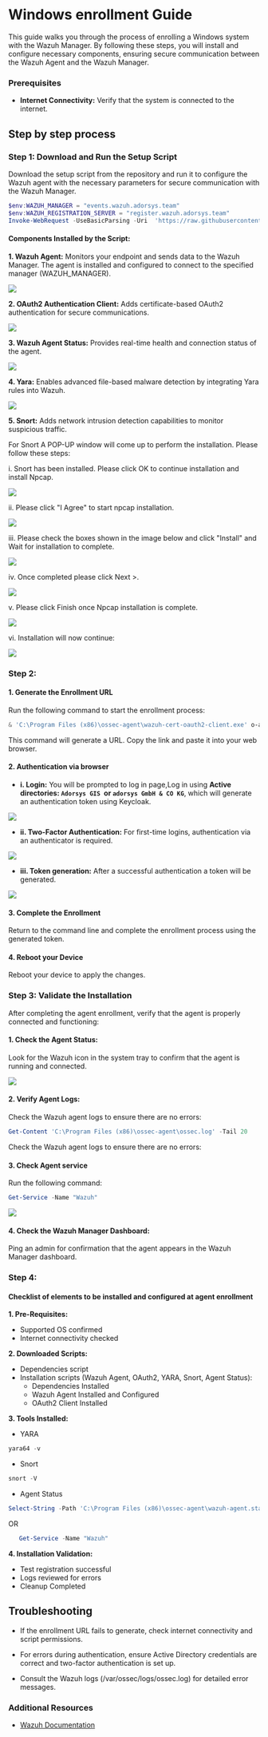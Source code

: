 # Windows enrollment Guide
 This guide walks you through the process of enrolling a Windows system with the Wazuh Manager. By following these steps, you will install and configure necessary components, ensuring secure communication between the Wazuh Agent and the Wazuh Manager.

 ### Prerequisites


- **Internet Connectivity:** Verify that the system is connected to the internet.



## Step by step process 


### Step 1: Download and Run the Setup Script
   Download the setup script from the repository and run it to configure the Wazuh agent with the necessary parameters for secure communication with the Wazuh Manager.
   
   ```powershell
$env:WAZUH_MANAGER = "events.wazuh.adorsys.team"
$env:WAZUH_REGISTRATION_SERVER = "register.wazuh.adorsys.team" 
Invoke-WebRequest -UseBasicParsing -Uri  'https://raw.githubusercontent.com/ADORSYS-GIS/wazuh-agent/refs/heads/main/scripts/setup-agent.ps1' | Invoke-Expression 
   ```
  #### Components Installed by the Script:

   **1. Wazuh Agent:**
   Monitors your endpoint and sends data to the Wazuh Manager.
   The agent is installed and configured to connect to the specified manager (WAZUH_MANAGER).
   
   <img src="/Agent Enrollment/images/windows/Screenshot from 2025-01-07 13-36-39.png">

   **2. OAuth2 Authentication Client:** Adds certificate-based OAuth2 authentication for secure communications.

   <img src="/Agent Enrollment/images/windows/Screenshot from 2025-01-07 13-38-14.png">

   **3. Wazuh Agent Status:** Provides real-time health and connection status of the agent.

   <img src="/Agent Enrollment/images/windows/Screenshot from 2025-01-07 13-38-39.png" >

   **4. Yara:** Enables advanced file-based malware detection by integrating Yara rules into Wazuh.

   <img src="/Agent Enrollment/images/windows/Screenshot from 2025-01-07 13-39-01.png">

   **5. Snort:**
   Adds network intrusion detection capabilities to monitor suspicious traffic.

   For Snort A POP-UP window will come up to perform the installation.
   Please follow these steps:

   i. Snort has been installed. Please click OK to continue installation and install Npcap.

   <img src="/Agent Enrollment/images/windows/Screenshot from 2025-01-07 13-34-11.png" >

   ii. Please click "I Agree" to start npcap installation.

   <img src="/Agent Enrollment/images/windows/Screenshot from 2025-01-07 13-34-29.png">

   iii. Please check the boxes shown in the image below and click "Install" and Wait for installation to complete. 

   <img src="/Agent Enrollment/images/windows/Screenshot from 2025-01-07 13-34-34.png">

   iv. Once completed please click Next >.

   <img src="/Agent Enrollment/images/windows/Screenshot from 2025-01-07 13-35-09.png">
   
   v. Please click Finish once Npcap installation is complete.

   <img src="/Agent Enrollment/images/windows/Screenshot from 2025-01-07 13-35-15.png">

   vi. Installation will now continue:

   <img src="/Agent Enrollment/images/windows/Screenshot from 2025-01-07 13-39-23.png">

### Step 2:
  #### 1. Generate the Enrollment URL
   Run the following command to start the enrollment process:

   ```powershell
   & 'C:\Program Files (x86)\ossec-agent\wazuh-cert-oauth2-client.exe' o-auth2
   ```
   This command will generate a URL. Copy the link and paste it into your web browser.


  #### 2. Authentication via browser

   - **i. Login:** You will be prompted to log in page,Log in using **Active  directories: `Adorsys GIS `or `adorsys GmbH & CO KG`**, which will  generate an authentication token using Keycloak.
  
   <img src="/Agent Enrollment/images/linux/Screenshot from 2024-12-20 08-28-14.png">

   - **ii. Two-Factor Authentication:** For first-time logins, authentication via an authenticator is required.
  
   <img src="/Agent Enrollment/images/linux/Screenshot from 2024-12-20 08-29-08.png">

   - **iii. Token generation:** After a successful authentication a token will be generated.
   
   <img src="/Agent Enrollment/images/linux/Screenshot from 2024-12-20 08-28-45.png">

  #### 3. Complete the Enrollment 
   Return to the command line and complete the enrollment process using the generated token.


  #### 4. Reboot your Device
   Reboot your device to apply the changes. 

### Step 3: Validate the Installation
   After completing the agent enrollment, verify that the agent is properly connected and functioning:

  #### 1. Check the Agent Status:
   Look for the Wazuh icon in the system tray to confirm that the agent is running and connected.

  
   <img src="/Agent Enrollment/images/windows/Screenshot from 2025-01-07 14-44-53.png">


  #### 2. Verify Agent Logs:
   Check the Wazuh agent logs to ensure there are no errors:

   ```powershell
   Get-Content 'C:\Program Files (x86)\ossec-agent\ossec.log' -Tail 20
   ```
   Check the Wazuh agent logs to ensure there are no errors:


  #### 3. Check Agent service
   Run the following command:
   ```powershell
   Get-Service -Name "Wazuh"
   ``` 
  
   <img src="/Agent Enrollment/images/windows/Screenshot from 2025-01-07 14-54-19.png">


  #### 4. Check the Wazuh Manager Dashboard:
   Ping an admin for confirmation that the agent appears in the Wazuh Manager dashboard.

### Step 4:
  #### Checklist of elements to be installed and configured at agent enrollment 
   **1. Pre-Requisites:**
   - Supported OS confirmed
   - Internet connectivity checked

   **2. Downloaded Scripts:**
   - Dependencies script
   - Installation scripts (Wazuh Agent, OAuth2, YARA, Snort, Agent Status):
     - Dependencies Installed
     - Wazuh Agent Installed and Configured
     - OAuth2 Client Installed

   **3. Tools Installed:**
   - YARA
   ```powershell
   yara64 -v
   ``` 
    
   - Snort
   ```powershell
   snort -V
   ```
   - Agent Status
   ```powershell
   Select-String -Path 'C:\Program Files (x86)\ossec-agent\wazuh-agent.state' -Pattern '^status'
   ```
   OR
   ```powershell
      Get-Service -Name "Wazuh"
   ```

  **4. Installation Validation:**
   - Test registration successful
   - Logs reviewed for errors
   - Cleanup Completed

## Troubleshooting

- If the enrollment URL fails to generate, check internet connectivity and script permissions.

- For errors during authentication, ensure Active Directory credentials are correct and two-factor authentication is set up.

- Consult the Wazuh logs (/var/ossec/logs/ossec.log) for detailed error messages.

### Additional Resources
- [Wazuh Documentation](https://documentation.wazuh.com/current/user-manual/agent/index.html#wazuh-agent)

